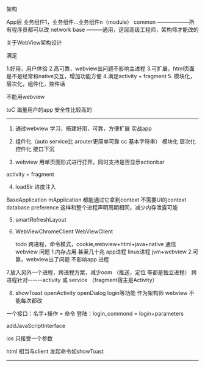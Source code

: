 架构

App层
业务组件1，业务组件…业务组件n（module）
common ——————所有程序员都可以改
network
base  ———通用，这层高级工程师，架构师才能改的

关于WebView架构设计

满足

1.好用，用户体验
2.高可靠，webview出问题不影响主进程
3.可扩展，html页面是不是经常和native交互，增加功能方便
4.满足activity + fragment
5. 模块化，层次化，组件化，控件话

不能用webview

toC 海量用户的app
安全性比较高的

-------------------------------

1. 通过webview 学习，搭建好用，可靠，方便扩展 实战app
2. 组件化（auto service比 arouter更简单可靠 cc 基本字符串）
    模块化
    层次化
    控件化
    接口下沉
    
3. webview 用单页面形式进行打开，同时支持是否显示actionbar

activity + fragment

4. loadSir 进度注入

BaseApplication mApplication 都能通过它拿到context
不需要UI的context database preference
这样和整个进程声明周期相同，减少内存泄露可能

5. smartRefreshLayout

6. WebViewChromeClient
    WebViewClient
    
    
    todo 跨进程，命令模式，cookie,webview+html+java+native 通信
    webview 问题
    1.内存占用 甚至几十兆  app进程 linux进程 jvm+webview
    2.可靠，webview出了问题 不影响app 进程
    
7.放入另外一个进程，跨进程方案，减少oom （推送，定位 等都是独立进程）
  跨进程针对------activity 或 service   （fragment宿主是Activity）
  
8. showToast openActivity openDialog login等功能
作为架构师 webview 不能每次都改

一个接口：名字+操作 = 命令
登陆：login_commond = login+parameters

addJavaScriptInterface

ios 只接受一个参数

html 相当与client 发起命令如showToast

-------------------------------